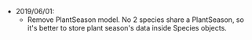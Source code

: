 * 2019/06/01:
  * Remove PlantSeason model. No 2 species share a PlantSeason, so it's better to store plant season's data inside Species objects.
